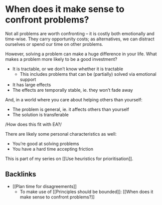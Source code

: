 # When does it make sense to confront problems?
Not all problems are worth confronting – it is costly both emotionally and time-wise. They carry opportunity costs; as alternatives, we can distract ourselves or spend our time on other problems.

However, solving a problem can make a huge difference in your life. What makes a problem more likely to be a good investment?

* It is tractable, or we don’t know whether it is tractable
	* This includes problems that can be (partially) solved via emotional support
* It has large effects
* The effects are temporally stable, ie. they won’t fade away

And, in a world where you care about helping others than yourself:
* The problem is general, ie. it affects others than yourself 
* The solution is transferable

/How does this fit with EA?/

There are likely some personal characteristics as well:
* You’re good at solving problems
* You have a hard time accepting friction

This is part of my series on [[Use heuristics for prioritisation]].

## Backlinks
* [[Plan time for disagreements]]
	* To make use of [[Principles should be bounded]]: [[When does it make sense to confront problems?]]

<!-- #p1 -->

<!-- {BearID:E66C9A2F-F92C-49CD-A677-2D13D6A5E02C-4433-0000034F237DDC11} -->
